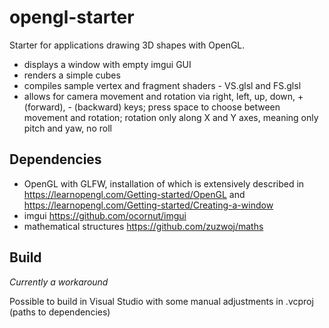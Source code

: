 # opengl-starter

Starter for applications drawing 3D shapes with OpenGL. 
- displays a window with empty imgui GUI
- renders a simple cubes
- compiles sample vertex and fragment shaders - VS.glsl and FS.glsl
- allows for camera movement and rotation via right, left, up, down, + (forward), - (backward) keys; press space to choose between movement and rotation; rotation only along X and Y axes, meaning only pitch and yaw, no roll 

## Dependencies
- OpenGL with GLFW, installation of which is extensively described in https://learnopengl.com/Getting-started/OpenGL and https://learnopengl.com/Getting-started/Creating-a-window
- imgui https://github.com/ocornut/imgui
- mathematical structures https://github.com/zuzwoj/maths

## Build
*Currently a workaround*

Possible to build in Visual Studio with some manual adjustments in .vcproj (paths to dependencies)

